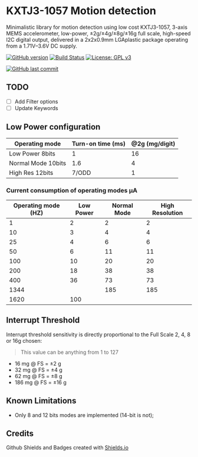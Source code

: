 # KXTJ3-1057 Motion detection

Minimalistic library for motion detection using low cost KXTJ3-1057, 3-axis MEMS accelerometer, low-power, ±2g/±4g/±8g/±16g full scale, high-speed I2C digital output, delivered in a 2x2x0.9mm LGAplastic package operating from a 1.71V–3.6V DC supply.

[![GitHub version](https://img.shields.io/github/release/ldab/KXTJ3-1057.svg)](https://github.com/ldab/KXTJ3-1057/releases/latest)
[![Build Status](https://travis-ci.org/ldab/KXTJ3-1057.svg?branch=master)](https://travis-ci.org/ldab/KXTJ3-1057)
[![License: GPL v3](https://img.shields.io/badge/License-MIT-green.svg)](https://github.com/ldab/KXTJ3-1057/blob/master/LICENSE)

[![GitHub last commit](https://img.shields.io/github/last-commit/ldab/KXTJ3-1057.svg?style=social)](https://github.com/ldab/KXTJ3-1057)

## TODO

- [ ] Add Filter options
- [ ] Update Keywords

## Low Power configuration

Operating mode  | Turn-on time (ms) | @2g (mg/digit)  
----------------|-------------------|----------------
Low Power 8bits |1|16
Normal Mode 10bits|1.6|4
High Res 12bits|7/ODD|1

###  Current consumption of operating modes μA

Operating mode (HZ) | Low Power | Normal Mode | High Resolution
----------------|-------------------|----------------|-----------
1|2|2|2
10|3|4|4
25|4|6|6
50|6|11|11
100|10|20|20
200|18|38|38
400|36|73|73
1344||185|185
1620|100||

## Interrupt Threshold

Interrupt threshold sensitivity is directly proportional to the Full Scale 2, 4, 8 or 16g chosen:

> This value can be anything from 1 to 127

* 16 mg @ FS = ±2 g
* 32 mg @ FS = ±4 g
* 62 mg @ FS = ±8 g
* 186 mg @ FS = ±16 g

## Known Limitations

* Only 8 and 12 bits modes are implemented (14-bit is not);

## Credits

Github Shields and Badges created with [Shields.io](https://github.com/badges/shields/)